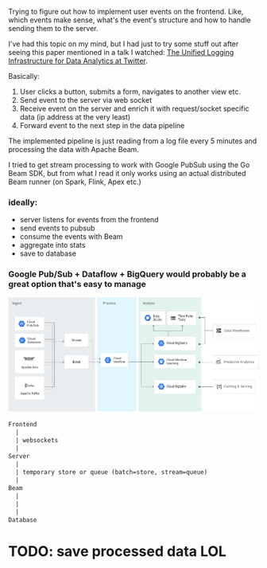 Trying to figure out how to implement user events on the frontend. Like, which events make sense, what's the event's structure and how to handle sending them to the server.

I've had this topic on my mind, but I had just to try some stuff out after seeing this paper mentioned in a talk I watched: [The Unified Logging Infrastructure for Data Analytics at Twitter](http://vldb.org/pvldb/vol5/p1771_georgelee_vldb2012.pdf).

Basically:

1. User clicks a button, submits a form, navigates to another view etc.
2. Send event to the server via web socket
3. Receive event on the server and enrich it with request/socket specific data (ip address at the very least)
4. Forward event to the next step in the data pipeline

The implemented pipeline is just reading from a log file every 5 minutes and processing the data with Apache Beam.

I tried to get stream processing to work with Google PubSub using the Go Beam SDK, but from what I read it only works using an actual distributed Beam runner (on Spark, Flink, Apex etc.)


### ideally:
- server listens for events from the frontend
- send events to pubsub
- consume the events with Beam
- aggregate into stats
- save to database


### Google Pub/Sub + Dataflow + BigQuery would probably be a great option that's easy to manage
![dataflow](diagram-dataflow.png)


```
Frontend
  |
  | websockets
  |
Server
  |
  | temporary store or queue (batch=store, stream=queue)
  |
Beam
  |
  |
  |
Database
```

# TODO: save processed data LOL

